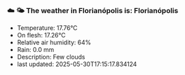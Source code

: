 ### ☁️ 🌤️  The weather in Florianópolis is: Florianópolis

- Temperature: 17.76°C
- On flesh: 17.26°C
- Relative air humidity: 64%
- Rain: 0.0 mm
- Description: Few clouds
- last updated: 2025-05-30T17:15:17.834124
